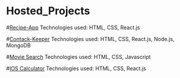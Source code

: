 # Hosted_Projects

#[Recipe-App](https://best-recipe-app.netlify.com/)
Technologies used: HTML, CSS, React.js

#[Contack-Keeper](https://contacts-keeper-radu.herokuapp.com/home)
Technologies used: HTML, CSS, React.js, Node.js, MongoDB

#[Movie Search](https://moviesearch1.netlify.com)
Technologies used: HTML, CSS, Javascript

#[IOS Calculator](https://radu-react-calculator.netlify.app/)
Technologies used: HTML, CSS, React.js
